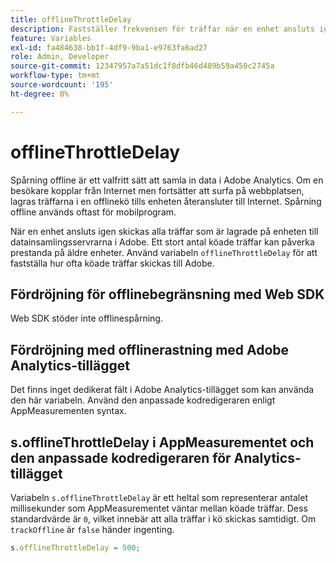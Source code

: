 ```yaml
---
title: offlineThrottleDelay
description: Fastställer frekvensen för träffar när en enhet ansluts igen.
feature: Variables
exl-id: fa484638-bb1f-4df9-9ba1-e9763fa6ad27
role: Admin, Developer
source-git-commit: 12347957a7a51dc1f8dfb46d489b59a450c2745a
workflow-type: tm+mt
source-wordcount: '195'
ht-degree: 0%

---
```


# offlineThrottleDelay

Spårning offline är ett valfritt sätt att samla in data i Adobe Analytics. Om en besökare kopplar från Internet men fortsätter att surfa på webbplatsen, lagras träffarna i en offlinekö tills enheten återansluter till Internet. Spårning offline används oftast för mobilprogram.

När en enhet ansluts igen skickas alla träffar som är lagrade på enheten till datainsamlingsservrarna i Adobe. Ett stort antal köade träffar kan påverka prestanda på äldre enheter. Använd variabeln `offlineThrottleDelay` för att fastställa hur ofta köade träffar skickas till Adobe.

## Fördröjning för offlinebegränsning med Web SDK

Web SDK stöder inte offlinespårning.

## Fördröjning med offlinerastning med Adobe Analytics-tillägget

Det finns inget dedikerat fält i Adobe Analytics-tillägget som kan använda den här variabeln. Använd den anpassade kodredigeraren enligt AppMeasurementen syntax.

## s.offlineThrottleDelay i AppMeasurementet och den anpassade kodredigeraren för Analytics-tillägget

Variabeln `s.offlineThrottleDelay` är ett heltal som representerar antalet millisekunder som AppMeasurementet väntar mellan köade träffar. Dess standardvärde är `0`, vilket innebär att alla träffar i kö skickas samtidigt. Om `trackOffline` är `false` händer ingenting.

```js
s.offlineThrottleDelay = 500;
```

